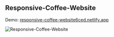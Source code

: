 ## Responsive-Coffee-Website

Demo: [responsive-coffee-website6ced.netlify.app](https://responsive-coffee-website6ced.netlify.app/)

![Responsive-Coffee-Website](https://github.com/Rukhsar-coder/Responsive-Coffee-Website/assets/77547142/dea482ad-fef2-4d4a-bcfe-122de7e86b8b)
